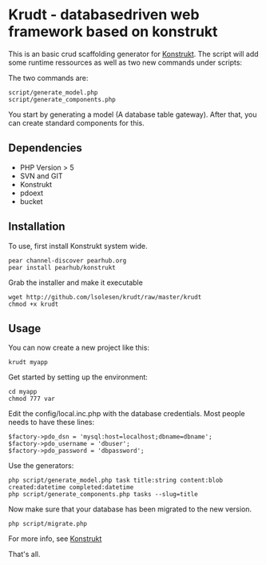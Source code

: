 Krudt - databasedriven web framework based on konstrukt
==

This is an basic crud scaffolding generator for [Konstrukt](http://konstrukt.dk). The script will add some runtime ressources as well as two new commands under scripts: 

The two commands are:
    
    script/generate_model.php
    script/generate_components.php

You start by generating a model (A database table gateway). After that, you can create standard components for this.

Dependencies
--

* PHP Version > 5
* SVN and GIT
* Konstrukt
* pdoext
* bucket

Installation
--

To use, first install Konstrukt system wide.

    pear channel-discover pearhub.org
    pear install pearhub/konstrukt

Grab the installer and make it executable

    wget http://github.com/lsolesen/krudt/raw/master/krudt
    chmod +x krudt

Usage
--

You can now create a new project like this:

    krudt myapp

Get started by setting up the environment:

    cd myapp
    chmod 777 var
    
Edit the config/local.inc.php with the database credentials. Most people needs to have these lines:

    $factory->pdo_dsn = 'mysql:host=localhost;dbname=dbname';
    $factory->pdo_username = 'dbuser';
    $factory->pdo_password = 'dbpassword';


Use the generators:
    
    php script/generate_model.php task title:string content:blob created:datetime completed:datetime
    php script/generate_components.php tasks --slug=title

Now make sure that your database has been migrated to the new version.

    php script/migrate.php

For more info, see [Konstrukt](http://www.konstrukt.dk)

That's all.  
